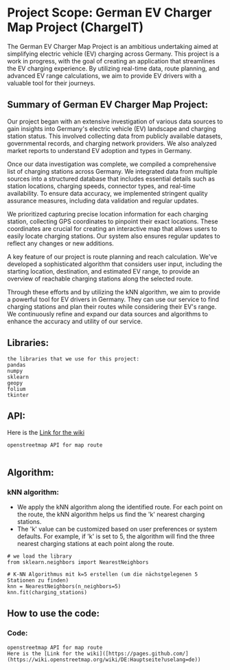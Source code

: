 # Project Scope: German EV Charger Map Project (ChargeIT)

The German EV Charger Map Project is an ambitious undertaking aimed at simplifying electric vehicle (EV) charging across Germany. This project is a work in progress, with the goal of creating an application that streamlines the EV charging experience. By utilizing real-time data, route planning, and advanced EV range calculations, we aim to provide EV drivers with a valuable tool for their journeys. 


## Summary of German EV Charger Map Project:


Our project began with an extensive investigation of various data sources to gain insights into Germany's electric vehicle (EV) landscape and charging station status. This involved collecting data from publicly available datasets, governmental records, and charging network providers. We also analyzed market reports to understand EV adoption and types in Germany.

Once our data investigation was complete, we compiled a comprehensive list of charging stations across Germany. We integrated data from multiple sources into a structured database that includes essential details such as station locations, charging speeds, connector types, and real-time availability. To ensure data accuracy, we implemented stringent quality assurance measures, including data validation and regular updates.

We prioritized capturing precise location information for each charging station, collecting GPS coordinates to pinpoint their exact locations. These coordinates are crucial for creating an interactive map that allows users to easily locate charging stations. Our system also ensures regular updates to reflect any changes or new additions.

A key feature of our project is route planning and reach calculation. We've developed a sophisticated algorithm that considers user input, including the starting location, destination, and estimated EV range, to provide an overview of reachable charging stations along the selected route.

Through these efforts and by utilizing the kNN algorithm, we aim to provide a powerful tool for EV drivers in Germany. They can use our service to find charging stations and plan their routes while considering their EV's range. We continuously refine and expand our data sources and algorithms to enhance the accuracy and utility of our service.

## Libraries:
```
the libraries that we use for this project:
pandas
numpy
sklearn
geopy
folium
tkinter
```
## API: 
Here is the [Link for the wiki]([https://pages.github.com/](https://wiki.openstreetmap.org/wiki/DE:Hauptseite?uselang=de))
```
openstreetmap API for map route


```
## Algorithm: 
### kNN algorithm:
- We apply the kNN algorithm along the identified route. For each point on the route, the kNN algorithm helps us find the 'k' nearest charging stations.
- The 'k' value can be customized based on user preferences or system defaults. For example, if 'k' is set to 5, the algorithm will find the three nearest charging stations at each point along the route.
```
# we load the library 
from sklearn.neighbors import NearestNeighbors

# K-NN Algorithmus mit k=5 erstellen (um die nächstgelegenen 5 Stationen zu finden)
knn = NearestNeighbors(n_neighbors=5)
knn.fit(charging_stations)

```


## How to use the code: 
### Code:
```
openstreetmap API for map route
Here is the [Link for the wiki]([https://pages.github.com/](https://wiki.openstreetmap.org/wiki/DE:Hauptseite?uselang=de))

```


